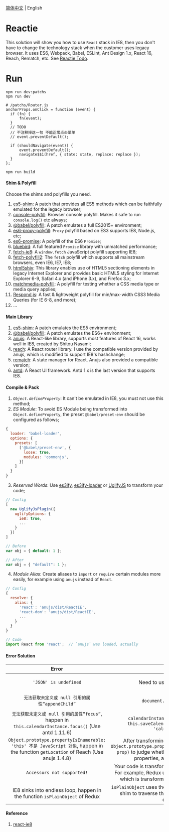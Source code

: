 [简体中文](README.zh-CN.md) | English

# Reactie
This solution will show you how to use `React` stack in IE8, then you don't have to change the technology stack when the customer uses legacy browser. It uses ES6, Webpack, Babel, ESLint, Ant Design 1.x, React 16, Reach, Rematch, etc. See <a href="https://ambit-tsai.github.io/reactie/" target="_blank">Reactie Todo</a>.

# Run

```shell
npm run dev:patchs
npm run dev

# /patchs/Router.js
anchorProps.onClick = function (event) {
  if (fn) {
      fn(event);
  }
  // TODO 
  // 不注释掉这一句 不能正常点击菜单
  // event.preventDefault();

  if (shouldNavigate(event)) {
      event.preventDefault();
      navigate$$1(href, { state: state, replace: replace });
  }
};

npm run build
```


#### Shim & Polyfill
Choose the shims and polyfills you need.
1. <a href="https://github.com/es-shims/es5-shim/" target="_blank">es5-shim</a>: A patch that provides all ES5 methods which can be faithfully emulated for the legacy browser;
1. <a href="https://github.com/paulmillr/console-polyfill/" target="_blank">console-polyfill</a>: Browser console polyfill. Makes it safe to run `console.log()` etc always;
1. <a href="https://babeljs.io/docs/en/babel-polyfill/" target="_blank">@babel/polyfill</a>: A patch emulates a full ES2015+ environment;
1. <a href="https://github.com/ambit-tsai/es6-proxy-polyfill/" target="_blank">es6-proxy-polyfill</a>: `Proxy` polyfill based on ES3 supports IE8, Node.js, etc;
1. <a href="https://github.com/stefanpenner/es6-promise/" target="_blank">es6-promise</a>: A polyfill of the ES6 `Promise`;
1. <a href="https://github.com/petkaantonov/bluebird/" target="_blank">bluebird</a>: A full featured `Promise` library with unmatched performance;
1. <a href="https://github.com/camsong/fetch-ie8/" target="_blank">fetch-ie8</a>: A `window.fetch` JavaScript polyfill supporting IE8;
1. <a href="https://github.com/RubyLouvre/fetch-polyfill/" target="_blank">fetch-polyfill2</a>: The `fetch` polyfill which supports all mainstream browsers, even IE6, IE7, IE8;
1. <a href="https://github.com/aFarkas/html5shiv/" target="_blank">html5shiv</a>: This library enables use of HTML5 sectioning elements in legacy Internet Explorer and provides basic HTML5 styling for Internet Explorer 6-9, Safari 4.x (and iPhone 3.x), and Firefox 3.x;
1. <a href="https://github.com/paulirish/matchMedia.js/" target="_blank">matchmedia-polyfill</a>: A polyfill for testing whether a CSS media type or media query applies;
1. <a href="https://github.com/scottjehl/Respond/" target="_blank">Respond.js</a>: A fast & lightweight polyfill for min/max-width CSS3 Media Queries (for IE 6-8, and more);
1. ...


#### Main Library
1. <a href="https://github.com/es-shims/es5-shim/" target="_blank">es5-shim</a>: A patch emulates the ES5 environment;
1. <a href="https://babeljs.io/docs/en/babel-polyfill/" target="_blank">@babel/polyfill</a>: A patch emulates the ES6+ environment;
1. <a href="https://rubylouvre.github.io/anu/index.html" target="_blank">anujs</a>: A React-like library, supports most features of React 16, works well in IE8, created by Shitou Nasami;
1. <a href="https://rubylouvre.github.io/anu/en/router.html" target="_blank">reach</a>: A React router library. I use the compatible version provided by anujs, which is modified to support IE8's hashchange;
1. <a href="https://rubylouvre.github.io/anu/en/store.html" target="_blank">rematch</a>: A state manager for React. Anujs also provided a compatible version;
1. <a href="https://1x.ant.design/" target="_blank">antd</a>: A React UI framework. Antd 1.x is the last version that supports IE8.


#### Compile & Pack
1. *`Object.defineProperty`*: It can't be emulated in IE8, you must not use this method;
2. *ES Module*: To avoid ES Module being transformed into `Object.defineProperty`, the preset `@babel/preset-env` should be configured as follows;
```javascript
{
  loader: 'babel-loader',
  options: {
    presets: [
      ['@babel/preset-env', {
        loose: true,
        modules: 'commonjs',
      }]
    ]
  }
}
```
3. *Reserved Words*: Use  <a href="https://github.com/sophiebits/es3ify/" target="_blank">es3ify</a>, <a href="https://github.com/sorrycc/es3ify-loader/" target="_blank">es3ify-loader</a> or <a href="https://github.com/mishoo/UglifyJS2/" target="_blank">UglifyJS</a> to transform your code;
```javascript
// Config
[
  new UglifyJsPlugin({
    uglifyOptions: {
      ie8: true,
      ...
    }
  })
]

// Before
var obj = { default: 1 };

// After
var obj = { "default": 1 };
```
4. *Module Alias*: Create aliases to `import` or `require` certain modules more easily, for example using `anujs` instead of `React`.
```javascript
// Config
{
  resolve: {
    alias: {
      'react': 'anujs/dist/ReactIE',
      'react-dom': 'anujs/dist/ReactIE',
      ...
    }
  }
}

// Code
import React from 'react';  // `anujs` was loaded, actually
```


#### Error Solution
|Error|Reason|Resolve|
|:-:|:-:|:-:|
|`'JSON' is undefined`|Need to use IE8 Standards Mode|Add `<!DOCTYPE html>` and `<meta http-equiv="X-UA-Compatible" content="IE=EDGE"/>`|
|`无法获取未定义或 null 引用的属性“appendChild”`|`document.head` isn't exist in IE8|Add `document.head = document.getElementsByTagName('head')[0]`|
|`无法获取未定义或 null 引用的属性“focus”`, happen in `this.calendarInstance.focus()` (Use antd 1.11.6)|`calendarInstance` is undefined, caused by `this.saveCalendarRef = refFn.bind(this, 'calendarInstance')`|Use `this.saveCalendarRef = refFn.bind(this, 'calendarInstance', this)`|
|`Object.prototype.propertyIsEnumerable: 'this' 不是 JavaScript 对象`, happen in the function `getLocation` of Reach (Use anujs 1.4.8)|After transforming by Babel, `getLocation` uses `Object.prototype.propertyIsEnumerable.call(location, prop)` to judge whether `window.location` has certain properties, and it doesn't work in IE8|See anujs issue <a href="https://github.com/RubyLouvre/anu/pull/344/" target="_blank">#344</a>|
|`Accessors not supported!`|Your code is transformed into `Object.defineProperty`.<br/>For example, Redux uses a library `symbol-observable`, which is transformed into `Object.defineProperty`|Find it, and change it.<br/>I have rewritten the library <a href="patchs/symbol-observable.js" target="_blank">symbol-observable</a>|
|IE8 sinks into endless loop, happen in the function `isPlainObject` of Redux|`isPlainObject` uses the function `getPrototypeOf` of es5-shim to traverse the prototype chain, that causes endless loop|See es5-shim issue <a href="https://github.com/es-shims/es5-shim/pull/458/" target="_blank">#458</a>|


#### Reference
1. <a href="https://github.com/xcatliu/react-ie8/" target="_blank">react-ie8</a>
